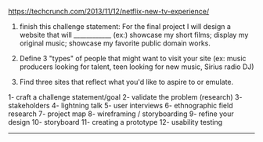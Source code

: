 https://techcrunch.com/2013/11/12/netflix-new-tv-experience/

1. finish this challenge statement:
For the final project I will design a website that will ____________
(ex:) showcase my short films; display my original music; showcase my favorite public domain works.

2. Define 3 "types" of people that might want to visit your site
(ex: music producers looking for talent, teen looking for new music,
  Sirius radio DJ)

3. Find three sites that reflect what you'd like to aspire to or
emulate.


1- craft a challenge statement/goal
2- validate the problem (research)
3- stakeholders
4- lightning talk
5- user interviews
6- ethnographic field research
7- project map
8- wireframing / storyboarding
9- refine your design
10- storyboard
11- creating a prototype
12- usability testing

---
